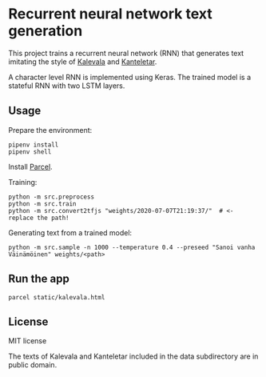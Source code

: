 # Recurrent neural network text generation

This project trains a recurrent neural network (RNN) that generates
text imitating the style of
[Kalevala](https://en.wikipedia.org/wiki/Kalevala) and
[Kanteletar](https://en.wikipedia.org/wiki/Kanteletar).

A character level RNN is implemented using Keras. The trained model is
a stateful RNN with two LSTM layers.

## Usage

Prepare the environment:

```
pipenv install
pipenv shell
```

Install [Parcel](https://parceljs.org/getting_started.html).

Training:

```
python -m src.preprocess
python -m src.train
python -m src.convert2tfjs "weights/2020-07-07T21:19:37/"  # <- replace the path!
```

Generating text from a trained model:

```
python -m src.sample -n 1000 --temperature 0.4 --preseed "Sanoi vanha Väinämöinen" weights/<path>
```

## Run the app

```
parcel static/kalevala.html
```

## License

MIT license

The texts of Kalevala and Kanteletar included in the data subdirectory
are in public domain.
